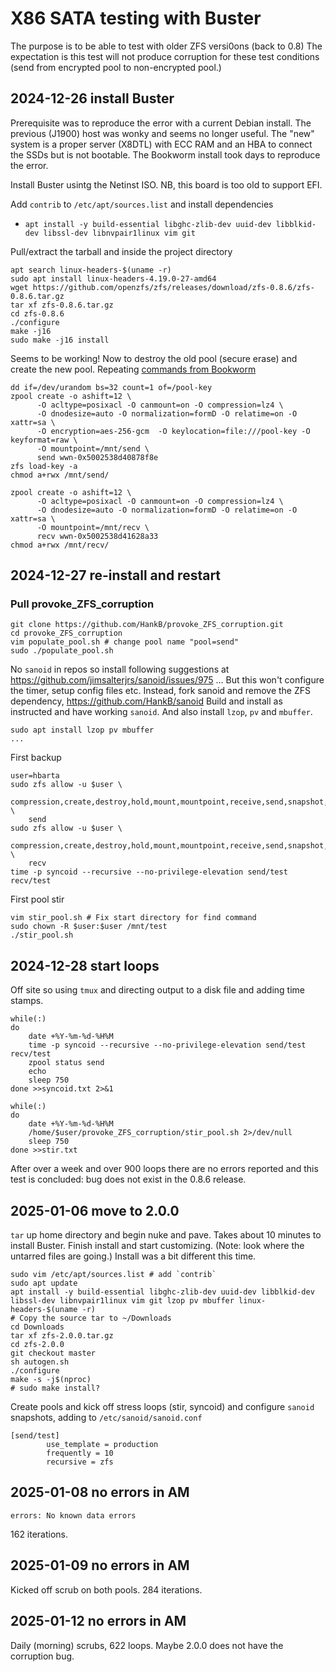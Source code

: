 # X86 SATA testing with Buster

The purpose is to be able to test with older ZFS versi0ons (back to 0.8) The expectation is this test will not produce corruption for these test conditions (send from encrypted pool to non-encrypted pool.)

## 2024-12-26 install Buster

Prerequisite was to reproduce the error with a current Debian install. The previous (J1900) host was wonky and seems no longer useful. The "new" system is a proper server (X8DTL) with ECC RAM and an HBA to connect the SSDs but is not bootable. The Bookworm install took days to reproduce the error.

Install Buster usintg the Netinst ISO. NB, this board is too old to support EFI.

Add `contrib` to `/etc/apt/sources.list` and install dependencies

* `apt install -y build-essential libghc-zlib-dev uuid-dev libblkid-dev libssl-dev libnvpair1linux vim git`

Pull/extract the tarball and inside the project directory

```text
apt search linux-headers-$(uname -r)
sudo apt install linux-headers-4.19.0-27-amd64
wget https://github.com/openzfs/zfs/releases/download/zfs-0.8.6/zfs-0.8.6.tar.gz
tar xf zfs-0.8.6.tar.gz
cd zfs-0.8.6
./configure
make -j16
sudo make -j16 install
```

Seems to be working! Now to destroy the old pool (secure erase) and create the new pool. Repeating [commands from Bookworm](./x86_trial_3.md)

```text
dd if=/dev/urandom bs=32 count=1 of=/pool-key
zpool create -o ashift=12 \
      -O acltype=posixacl -O canmount=on -O compression=lz4 \
      -O dnodesize=auto -O normalization=formD -O relatime=on -O xattr=sa \
      -O encryption=aes-256-gcm  -O keylocation=file:///pool-key -O keyformat=raw \
      -O mountpoint=/mnt/send \
      send wwn-0x5002538d40878f8e
zfs load-key -a
chmod a+rwx /mnt/send/
```

```text
zpool create -o ashift=12 \
      -O acltype=posixacl -O canmount=on -O compression=lz4 \
      -O dnodesize=auto -O normalization=formD -O relatime=on -O xattr=sa \
      -O mountpoint=/mnt/recv \
      recv wwn-0x5002538d41628a33
chmod a+rwx /mnt/recv/
```

## 2024-12-27 re-install and restart

### Pull provoke_ZFS_corruption

```text
git clone https://github.com/HankB/provoke_ZFS_corruption.git
cd provoke_ZFS_corruption
vim populate_pool.sh # change pool name "pool=send"
sudo ./populate_pool.sh
```

No `sanoid` in repos so install following suggestions at <https://github.com/jimsalterjrs/sanoid/issues/975> ... But this won't configure the timer, setup config files etc. Instead, fork sanoid and remove the ZFS dependency, <https://github.com/HankB/sanoid> Build and install as instructed and have working `sanoid`. And also install `lzop`, `pv` and `mbuffer`.

```text
sudo apt install lzop pv mbuffer
...
```

First backup

```text
user=hbarta
sudo zfs allow -u $user \
    compression,create,destroy,hold,mount,mountpoint,receive,send,snapshot,destroy,rollback \
    send
sudo zfs allow -u $user \
    compression,create,destroy,hold,mount,mountpoint,receive,send,snapshot,destroy,rollback \
    recv
time -p syncoid --recursive --no-privilege-elevation send/test recv/test
```

First pool stir

```text
vim stir_pool.sh # Fix start directory for find command
sudo chown -R $user:$user /mnt/test 
./stir_pool.sh
```

## 2024-12-28 start loops

Off site so using `tmux` and directing output to a disk file and adding time stamps.

```text
while(:)
do
    date +%Y-%m-%d-%H%M
    time -p syncoid --recursive --no-privilege-elevation send/test recv/test
    zpool status send
    echo
    sleep 750
done >>syncoid.txt 2>&1
```

```text
while(:)
do
    date +%Y-%m-%d-%H%M
    /home/$user/provoke_ZFS_corruption/stir_pool.sh 2>/dev/null
    sleep 750
done >>stir.txt
```

After over a week and over 900 loops there are no errors reported and this test is concluded: bug does not exist in the 0.8.6 release.

## 2025-01-06 move to 2.0.0

`tar` up home directory and begin nuke and pave. Takes about 10 minutes to install Buster. Finish install and start customizing. (Note: look where the untarred files are going.) Install was a bit different this time.

```text
sudo vim /etc/apt/sources.list # add `contrib`
sudo apt update 
apt install -y build-essential libghc-zlib-dev uuid-dev libblkid-dev libssl-dev libnvpair1linux vim git lzop pv mbuffer linux-headers-$(uname -r)
# Copy the source tar to ~/Downloads
cd Downloads
tar xf zfs-2.0.0.tar.gz
cd zfs-2.0.0
git checkout master
sh autogen.sh
./configure
make -s -j$(nproc)
# sudo make install?
```

Create pools and kick off stress loops (stir, syncoid) and configure `sanoid` snapshots, adding to `/etc/sanoid/sanoid.conf`

```text
[send/test]
        use_template = production
        frequently = 10
        recursive = zfs
```

## 2025-01-08 no errors in AM

```text
errors: No known data errors
```

162 iterations.

## 2025-01-09 no errors in AM

Kicked off scrub on both pools. 284 iterations.

## 2025-01-12 no errors in AM

Daily (morning) scrubs, 622 loops. Maybe 2.0.0 does not have the corruption bug.
